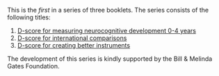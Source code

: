 This is the *first* in a series of three booklets. The series consists 
of the following titles:

1. [D-score for measuring neurocognitive development 0-4 years](https://stefvanbuuren.github.io/dbook1/)
2. [D-score for international comparisons](https://stefvanbuuren.github.io/dbook2/)
3. [D-score for creating better instruments](https://stefvanbuuren.github.io/dbook3/)

The development of this series is kindly supported by the 
Bill & Melinda Gates Foundation.

